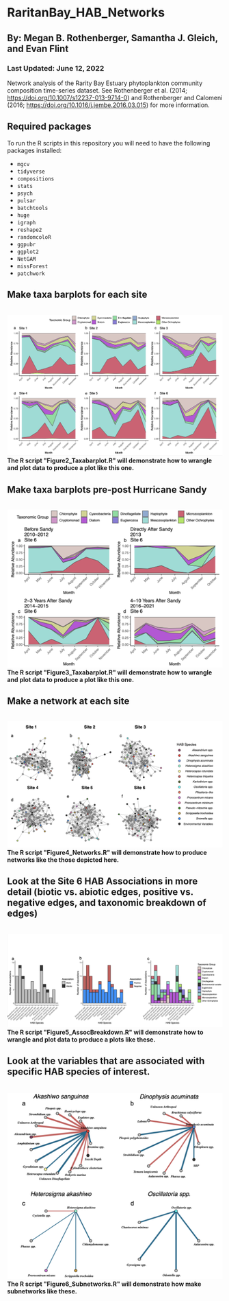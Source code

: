 # RaritanBay_HAB_Networks
## By: Megan B. Rothenberger, Samantha J. Gleich, and Evan Flint
### Last Updated: June 12, 2022
Network analysis of the Rarity Bay Estuary phytoplankton community composition time-series dataset. See Rothenberger et al. (2014; https://doi.org/10.1007/s12237-013-9714-0) and  Rothenberger and Calomeni (2016; https://doi.org/10.1016/j.jembe.2016.03.015) for more information.

## Required packages
To run the R scripts in this repository you will need to have the following packages installed: 
- `mgcv`
- `tidyverse`
- `compositions`
- `stats`
- `psych`
- `pulsar`
- `batchtools`
- `huge`
- `igraph`
- `reshape2`
- `randomcoloR`
- `ggpubr`
- `ggplot2`
- `NetGAM`
- `missForest`
- `patchwork`

## Make taxa barplots for each site
\
![](static/Figure2.png)\
**The R script "Figure2_Taxabarplot.R" will demonstrate how to wrangle and plot data to produce a plot like this one.** 


## Make taxa barplots pre-post Hurricane Sandy
\
![](static/Figure3.png)\
**The R script "Figure3_Taxabarplot.R" will demonstrate how to wrangle and plot data to produce a plot like this one.** 


## Make a network at each site
\
![](static/Figure4.png)\
**The R script "Figure4_Networks.R" will demonstrate how to produce networks like the those depicted here.**

## Look at the Site 6 HAB Associations in more detail (biotic vs. abiotic edges, positive vs. negative edges, and taxonomic breakdown of edges) 
\
![](static/Figure5.png)\
**The R script "Figure5_AssocBreakdown.R" will demonstrate how to wrangle and plot data to produce a plots like these.**

## Look at the variables that are associated with specific HAB species of interest.
\
![](static/Figure6.png)\
**The R script "Figure6_Subnetworks.R" will demonstrate how make subnetworks like these.**
